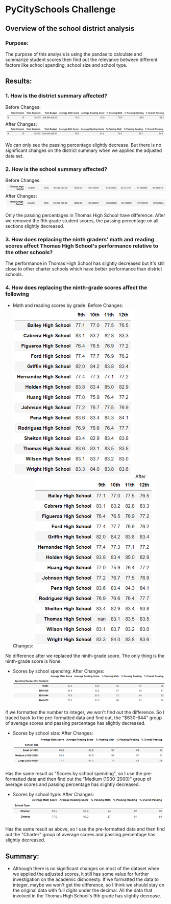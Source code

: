 # PyCitySchools Challenge

## Overview of the school district analysis

### Purpose:
The purpose of this analysis is using the pandas to calculate and summarize student scores then find out the relevance between different factors like school spending, school size and school type.

## Results:

### 1. How is the district summary affected?
Before Changes:
![GITHUB](https://github.com/seafishleo/HW/blob/master/HW4/2_1.png)
After Changes:
![GITHUB](https://github.com/seafishleo/HW/blob/master/HW4/2.png)

We can only see the passing percentage slightly decrease. But there is no significant changes on the district summary when we applied the adjusted data set.

### 2. How is the school summary affected?
Before Changes:
![GITHUB](https://github.com/seafishleo/HW/blob/master/HW4/3_1.png)
After Changes:
![GITHUB](https://github.com/seafishleo/HW/blob/master/HW4/3.png)

Only the passing percentages in Thomas High School have difference. After we removed the 9th grade student scores, the passing percentage on all sections slightly decreased.

### 3. How does replacing the ninth graders' math and reading scores affect Thomas High School's performance relative to the other schools?
The performance in Thomas High School has slightly decreased but it's still close to other charter schools which have better performance than district schools.

### 4. How does replacing the ninth-grade scores affect the following
- Math and reading scores by grade: 
Before Changes:
![GITHUB](https://github.com/seafishleo/HW/blob/master/HW4/6_1.png)
After Changes:
![GITHUB](https://github.com/seafishleo/HW/blob/master/HW4/6.png)

No difference after we replaced the ninth-grade score. The only thing is the ninth-grade score is None.

- Scores by school spending: 
After Changes:
![GITHUB](https://github.com/seafishleo/HW/blob/master/HW4/10.png)

If we formatted the number to integer, we won't find out the difference. So I traced back to the pre-formatted data and find out, the "$630-644" group of average scores and passing percentage has slightly decreased.

- Scores by school size: 
After Changes:
![GITHUB](https://github.com/seafishleo/HW/blob/master/HW4/8.png)

Has the same result as "Scores by school spending", so I use the pre-formatted data and then find out the "Medium (1000-2000)" group of average scores and passing percentage has slightly decreased.

- Scores by school type: 
After Changes:
![GITHUB](https://github.com/seafishleo/HW/blob/master/HW4/9.png)

Has the same result as above, so I use the pre-formatted data and then find out the "Charter" group of average scores and passing percentage has slightly decreased.


## Summary:
- Although there is no significant changes on most of the dataset when we applied the adjusted scores, it still has some value for further investigation on the academic dishonesty. If we formatted the data to integer, maybe we won't get the difference, so I think we should stay on the original data with full digits under the decimal. All the data that involved in the Thomas High School's 9th grade has slightly decrease. 



